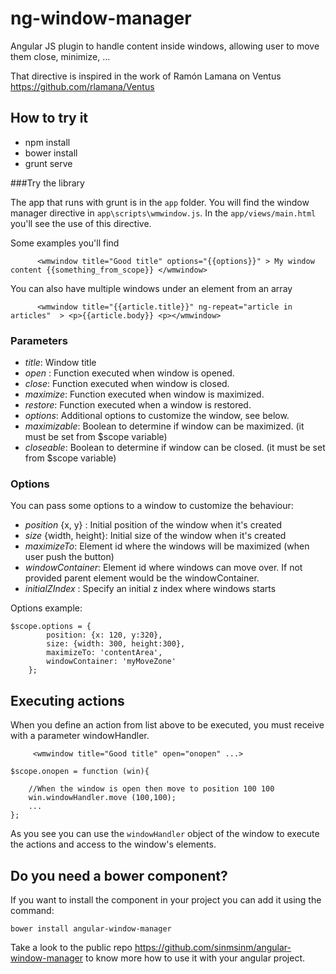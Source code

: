 # ng-window-manager
Angular JS plugin to handle content inside windows, allowing user to move them close, minimize, ...

That directive is inspired in the work of Ramón Lamana on Ventus https://github.com/rlamana/Ventus

## How to try it

* npm install
* bower install
* grunt serve

###Try the library

The app that runs with grunt is in the `app` folder. You will find the window manager directive in `app\scripts\wmwindow.js`.
In the `app/views/main.html` you'll see the use of this directive.

Some examples you'll find

```
	  <wmwindow title="Good title" options="{{options}}" > My window content {{something_from_scope}} </wmwindow>
``` 
You can also have multiple windows under an element from an array
```
	  <wmwindow title="{{article.title}}" ng-repeat="article in articles"  > <p>{{article.body}} <p></wmwindow>
``` 
### Parameters
* _title_: Window title
* _open_ : Function executed when window is opened.
* _close_: Function executed when window is closed.
* _maximize_: Function executed when window is maximized.
* _restore_: Function executed when a window is restored.
* _options_: Additional options to customize the window, see below. 
* _maximizable_: Boolean to determine if window can be maximized. (it must be set from $scope variable)
* _closeable_: Boolean to determine if window can be closed. (it must be set from $scope variable)

### Options 
You can pass some options to a window to customize the behaviour:
 * _position_ {x, y} : Initial position of the window when it's created  
 * _size_ {width, height}: Initial size of the window when it's created
 * _maximizeTo_: Element id where the windows will be maximized (when user push the button) 
 * _windowContainer_: Element id where windows can move over. If not provided parent element would be the windowContainer.
 * _initialZIndex_ : Specify an initial z index where windows starts

Options example:

```
$scope.options = {
		position: {x: 120, y:320},
		size: {width: 300, height:300},
		maximizeTo: 'contentArea',
		windowContainer: 'myMoveZone'
	};
```
## Executing actions

When you define an action from list above to be executed, you must receive with a parameter windowHandler. 
``` 
	 <wmwindow title="Good title" open="onopen" ...>
```

```
$scope.onopen = function (win){
	
	//When the window is open then move to position 100 100
	win.windowHandler.move (100,100);
	...
};
```
As you see you can use the `windowHandler` object of the window to execute the actions and access to the window's elements.



## Do you need a bower component?

If you want to install the component in your project you can add it using the command:
```
bower install angular-window-manager
```

Take a look to the public repo https://github.com/sinmsinm/angular-window-manager to know more how to use it with your angular project.
